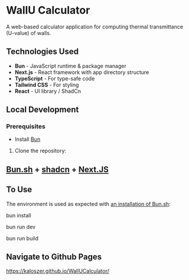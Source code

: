 # WallU Calculator

A web-based calculator application for computing thermal transmittance (U-value) of walls.

## Technologies Used

- **Bun** - JavaScript runtime & package manager
- **Next.js** - React framework with app directory structure
- **TypeScript** - For type-safe code
- **Tailwind CSS** - For styling
- **React** - UI library / ShadCn

## Local Development

### Prerequisites

- Install [Bun](https://bun.sh/docs/installation)

1. Clone the repository:

## [Bun.sh](https://bun.sh/) + [shadcn](https://ui.shadcn.com/) + [Next.JS](https://nextjs.org/)

## To Use
The environment is used as expected with [an installation of Bun.sh](https://bun.sh/docs/installation):

bun install

bun run dev

bun run build

## Navigate to Github Pages

https://kaloszer.github.io/WallUCalculator/